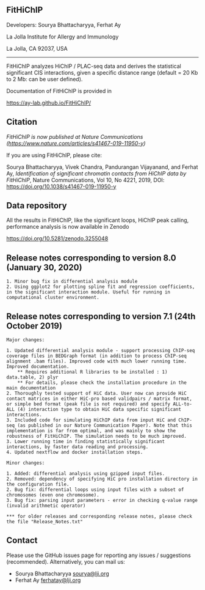 FitHiChIP
----------------

Developers: Sourya Bhattacharyya, Ferhat Ay

La Jolla Institute for Allergy and Immunology

La Jolla, CA 92037, USA

**************************

FitHiChIP analyzes HiChIP / PLAC-seq data and derives the statistical significant CIS interactions, given a specific distance range (default = 20 Kb to 2 Mb: can be user defined).


Documentation of FitHiChIP is provided in 

https://ay-lab.github.io/FitHiChIP/


Citation
-----------
*FitHiChIP is now published at Nature Communications (<https://www.nature.com/articles/s41467-019-11950-y>)*

If you are using FitHiChIP, please cite:

Sourya Bhattacharyya, Vivek Chandra, Pandurangan Vijayanand, and Ferhat Ay, *Identification of significant chromatin contacts from HiChIP data by FitHiChIP*, Nature Communications, Vol 10, No 4221, 2019, DOI: <https://doi.org/10.1038/s41467-019-11950-y>


Data repository
-----------------

All the results in FitHiChIP, like the significant loops, HiChIP peak calling, performance analysis is now available in Zenodo

https://doi.org/10.5281/zenodo.3255048

Release notes corresponding to version 8.0 (January 30, 2020)
--------------------------------------------------------------

	1. Minor bug fix in differential analysis module
	2. Using ggplot2 for plotting spline fit and regression coefficients, in the significant interaction module. Useful for running in computational cluster environment.

Release notes corresponding to version 7.1 (24th October 2019) 
------------------------------------------------------------------

	Major changes: 

	1. Updated differential analysis module - support processing ChIP-seq coverage files in BEDGraph format (in addition to process ChIP-seq alignment .bam files). Improved code with much lower running time. Improved documentation.
		** Requires additional R libraries to be installed : 1) data.table, 2) plyr
		** For details, please check the installation procedure in the main documentation
	2. Thoroughly tested support of HiC data. User now can provide HiC contact matrices in either HiC-pro based validpairs / matrix format, or simple bed format (peak file is not required) and specify ALL-to-ALL (4) interaction type to obtain HiC data specific significant interactions.
	3. Included code for simulating HiChIP data from input HiC and ChIP-seq (as published in our Nature Communication Paper). Note that this implementation is far from optimal, and was mainly to show the robustness of FitHiChIP. The simulation needs to be much improved.
	3. Lower running time in finding statistically significant interactions, by faster data reading and processing.
	4. Updated nextflow and docker installation steps.

	Minor changes:

	1. Added: differential analysis using gzipped input files.
	2. Removed: dependency of specifying HiC pro installation directory in the configuration file.
	2. Bug fix: differential loops using input files with a subset of chromosomes (even one chromosome).
	3. Bug fix: parsing input parameters - error in checking q-value range (invalid arithmetic operator)
	
	*** for older releases and corresponding release notes, please check the file "Release_Notes.txt"


Contact
--------

Please use the GitHub issues page for reporting any issues / suggestions (recommended). Alternatively, you can mail us:

- Sourya Bhattacharyya <sourya@lji.org>
- Ferhat Ay <ferhatay@lji.org>

